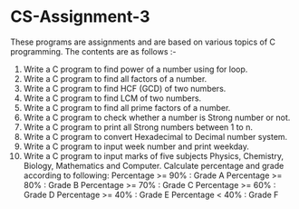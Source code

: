 # CS-Assignment-3
These programs are assignments and are based on various topics of C programming. The contents are as follows :-
1. Write a C program to find power of a number using for loop. 
2. Write a C program to find all factors of a number. 
3. Write a C program to find HCF (GCD) of two numbers. 
4. Write a C program to find LCM of two numbers. 
5. Write a C program to find all prime factors of a number. 
6. Write a C program to check whether a number is Strong number or not. 
7. Write a C program to print all Strong numbers between 1 to n. 
8. Write a C program to convert Hexadecimal to Decimal number system. 
9. Write a C program to input week number and print weekday. 
10. Write a C program to input marks of five subjects Physics, Chemistry, Biology, Mathematics and Computer. Calculate percentage and grade according to following: 
  Percentage >= 90% : Grade A 
  Percentage >= 80% : Grade B 
  Percentage >= 70% : Grade C 
  Percentage >= 60% : Grade D 
  Percentage >= 40% : Grade E 
  Percentage <  40% : Grade F
